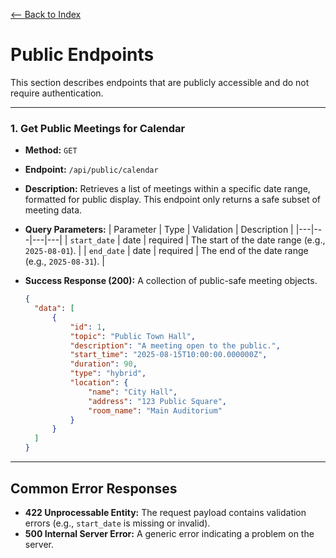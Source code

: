 [<-- Back to Index](../api_documentation.md)

# Public Endpoints

This section describes endpoints that are publicly accessible and do not require authentication.

---

### 1. Get Public Meetings for Calendar

- **Method:** `GET`
- **Endpoint:** `/api/public/calendar`
- **Description:** Retrieves a list of meetings within a specific date range, formatted for public display. This endpoint only returns a safe subset of meeting data.

- **Query Parameters:**
| Parameter | Type | Validation | Description |
|---|---|---|---|
| `start_date` | date | required | The start of the date range (e.g., `2025-08-01`). |
| `end_date` | date | required | The end of the date range (e.g., `2025-08-31`). |

- **Success Response (200):** A collection of public-safe meeting objects.
  ```json
  {
    "data": [
        {
            "id": 1,
            "topic": "Public Town Hall",
            "description": "A meeting open to the public.",
            "start_time": "2025-08-15T10:00:00.000000Z",
            "duration": 90,
            "type": "hybrid",
            "location": {
                "name": "City Hall",
                "address": "123 Public Square",
                "room_name": "Main Auditorium"
            }
        }
    ]
  }
  ```

---

## Common Error Responses

- **422 Unprocessable Entity:** The request payload contains validation errors (e.g., `start_date` is missing or invalid).
- **500 Internal Server Error:** A generic error indicating a problem on the server.
